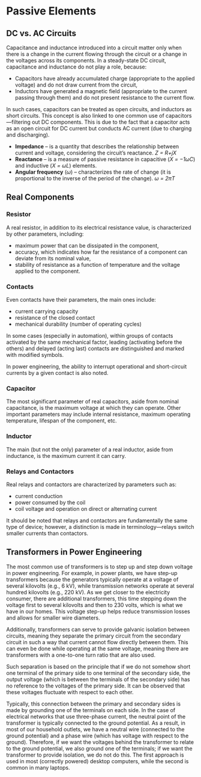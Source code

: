 <!--
SPDX-FileCopyrightText: Robert Ryszard Paciorek <rrp@opcode.eu.org>
SPDX-License-Identifier: MIT

AI tools (chat GPT) have been used for text translation and editing.
-->

Passive Elements
================

DC vs. AC Circuits
------------------

Capacitance and inductance introduced into a circuit matter only when there is a change in the current flowing through the circuit or a change in the voltages across its components. In a steady-state DC circuit, capacitance and inductance do not play a role, because:

* Capacitors have already accumulated charge (appropriate to the applied voltage) and do not draw current from the circuit,
* Inductors have generated a magnetic field (appropriate to the current passing through them) and do not present resistance to the current flow.

In such cases, capacitors can be treated as open circuits, and inductors as short circuits. This concept is also linked to one common use of capacitors—filtering out DC components. This is due to the fact that a capacitor acts as an open circuit for DC current but conducts AC current (due to charging and discharging).

* **Impedance** – is a quantity that describes the relationship between current and voltage, considering the circuit’s reactance. *Z = R+jX*
* **Reactance** – is a measure of passive resistance in capacitive (*X = −1ωC*) and inductive (*X = ωL*) elements.
* **Angular frequency** (*ω*) – characterizes the rate of change (it is proportional to the inverse of the period of the change). *ω = 2πT*


Real Components
---------------

### Resistor

A real resistor, in addition to its electrical resistance value, is characterized by other parameters, including:

* maximum power that can be dissipated in the component,
* accuracy, which indicates how far the resistance of a component can deviate from its nominal value,
* stability of resistance as a function of temperature and the voltage applied to the component.

### Contacts

Even contacts have their parameters, the main ones include:

* current carrying capacity
* resistance of the closed contact
* mechanical durability (number of operating cycles)

In some cases (especially in automation), within groups of contacts activated by the same mechanical factor, leading (activating before the others) and delayed (acting last) contacts are distinguished and marked with modified symbols.

In power engineering, the ability to interrupt operational and short-circuit currents by a given contact is also noted.

### Capacitor

The most significant parameter of real capacitors, aside from nominal capacitance, is the maximum voltage at which they can operate. Other important parameters may include internal resistance, maximum operating temperature, lifespan of the component, etc.

### Inductor

The main (but not the only) parameter of a real inductor, aside from inductance, is the maximum current it can carry.

### Relays and Contactors

Real relays and contactors are characterized by parameters such as:
- current conduction
- power consumed by the coil
- coil voltage and operation on direct or alternating current

It should be noted that relays and contactors are fundamentally the same type of device; however, a distinction is made in terminology—relays switch smaller currents than contactors.

Transformers in Power Engineering
---------------------------

The most common use of transformers is to step up and step down voltage in power engineering. For example, in power plants, we have step-up transformers because the generators typically operate at a voltage of several kilovolts (e.g., 6 kV), while transmission networks operate at several hundred kilovolts (e.g., 220 kV). As we get closer to the electricity consumer, there are additional transformers, this time stepping down the voltage first to several kilovolts and then to 230 volts, which is what we have in our homes. This voltage step-up helps reduce transmission losses and allows for smaller wire diameters.

Additionally, transformers can serve to provide galvanic isolation between circuits, meaning they separate the primary circuit from the secondary circuit in such a way that current cannot flow directly between them. This can even be done while operating at the same voltage, meaning there are transformers with a one-to-one turn ratio that are also used.

Such separation is based on the principle that if we do not somehow short one terminal of the primary side to one terminal of the secondary side, the output voltage (which is between the terminals of the secondary side) has no reference to the voltages of the primary side. It can be observed that these voltages fluctuate with respect to each other.

Typically, this connection between the primary and secondary sides is made by grounding one of the terminals on each side. In the case of electrical networks that use three-phase current, the neutral point of the transformer is typically connected to the ground potential. As a result, in most of our household outlets, we have a neutral wire (connected to the ground potential) and a phase wire (which has voltage with respect to the ground). Therefore, if we want the voltages behind the transformer to relate to the ground potential, we also ground one of the terminals; if we want the transformer to provide isolation, we do not do this. The first approach is used in most (correctly powered) desktop computers, while the second is common in many laptops.
